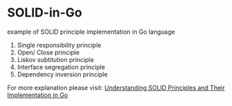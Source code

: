 # SOLID-in-Go
example of SOLID principle implementation in Go language

1. Single responsibility principle
2. Open/ Close principle
3. Liskov subtitution principle
4. Interface segregation principle
5. Dependency inversion principle

For more explanation please visit: [Understanding SOLID Principles and Their Implementation in Go](https://goblog.dev/articles/37)
